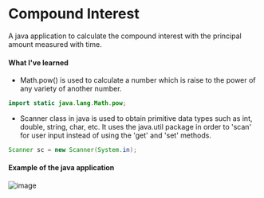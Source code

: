 # Compound Interest
A java application to calculate the compound interest with the principal amount measured with time.


#### What I've learned

- Math.pow() is used to calculate a number which is raise to the power of any variety of another number.
```java
import static java.lang.Math.pow;

```

- Scanner class in java is used to obtain primitive data types such as int, double, string, char, etc. It uses the java.util package in order to 'scan' for user input instead of using the 'get' and 'set' methods.
```java
Scanner sc = new Scanner(System.in);

```

#### Example of the java application
![image](https://user-images.githubusercontent.com/36749450/94205069-759a1780-fe90-11ea-9932-3d15ec8da432.png)
